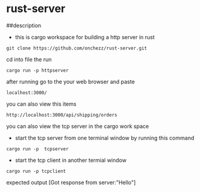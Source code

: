 # rust-server
##description
- this is cargo workspace for building a http server in rust 

```
git clone https://github.com/onchezz/rust-server.git
```
cd into file the run 

```
cargo run -p httpserver
```
after running go to the your web browser and paste 
```
localhost:3000/
```
you can also view this items
```
http://localhost:3000/api/shipping/orders
```
you can also view the tcp server in the cargo  work space 
- start the tcp server from one terminal window  by running this command
```
cargo run -p  tcpserver
```
- start the tcp client in another termial  window 
```
cargo run -p tcpclient
```

expected output 
[Got response from server:"Hello"]
